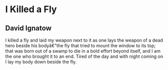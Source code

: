 # I Killed a Fly
## David Ignatow
I killed a fly
and laid my weapon next to it
as one lays the weapon of a dead hero
beside his bodyâ€"the fly
that tried to mount the window
to its top; that was born out of a swamp
to die in a bold effort beyond itself,
and I am the one who brought it to an end.
Tired of the day and with night coming on
I lay my body down beside the fly.